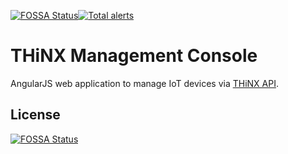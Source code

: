 [![FOSSA Status](https://app.fossa.io/api/projects/git%2Bgithub.com%2Fsuculent%2Fthinx-console.svg?type=shield)](https://app.fossa.io/projects/git%2Bgithub.com%2Fsuculent%2Fthinx-console?ref=badge_shield)[![Total alerts](https://img.shields.io/lgtm/alerts/g/suculent/thinx-console.svg?logo=lgtm&logoWidth=18)](https://lgtm.com/projects/g/suculent/thinx-console/alerts/)

# THiNX Management Console
AngularJS web application to manage IoT devices via [THiNX API](https://github.com/suculent/thinx-device-api).

## License
[![FOSSA Status](https://app.fossa.io/api/projects/git%2Bgithub.com%2Fsuculent%2Fthinx-console.svg?type=large)](https://app.fossa.io/projects/git%2Bgithub.com%2Fsuculent%2Fthinx-console?ref=badge_large)
